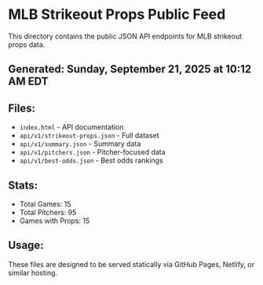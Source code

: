 # MLB Strikeout Props Public Feed

This directory contains the public JSON API endpoints for MLB strikeout props data.

## Generated: Sunday, September 21, 2025 at 10:12 AM EDT

## Files:
- `index.html` - API documentation
- `api/v1/strikeout-props.json` - Full dataset
- `api/v1/summary.json` - Summary data
- `api/v1/pitchers.json` - Pitcher-focused data  
- `api/v1/best-odds.json` - Best odds rankings

## Stats:
- Total Games: 15
- Total Pitchers: 95
- Games with Props: 15

## Usage:
These files are designed to be served statically via GitHub Pages, Netlify, or similar hosting.
